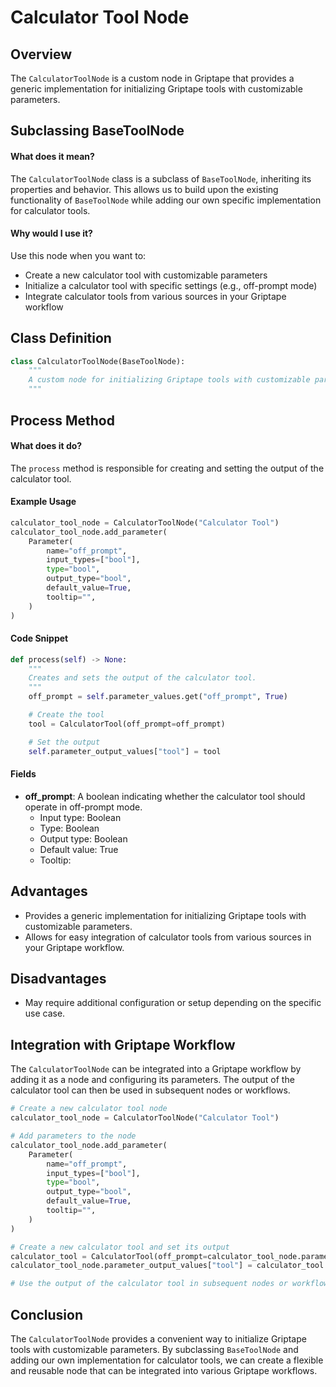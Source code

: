 # Calculator Tool Node

## Overview

The `CalculatorToolNode` is a custom node in Griptape that provides a generic implementation for initializing Griptape tools with customizable parameters.

## Subclassing BaseToolNode

#### What does it mean?
The `CalculatorToolNode` class is a subclass of `BaseToolNode`, inheriting its properties and behavior. This allows us to build upon the existing functionality of `BaseToolNode` while adding our own specific implementation for calculator tools.

#### Why would I use it?
Use this node when you want to:
- Create a new calculator tool with customizable parameters
- Initialize a calculator tool with specific settings (e.g., off-prompt mode)
- Integrate calculator tools from various sources in your Griptape workflow

## Class Definition

```python
class CalculatorToolNode(BaseToolNode):
    """
    A custom node for initializing Griptape tools with customizable parameters.
    """
```

## Process Method

#### What does it do?
The `process` method is responsible for creating and setting the output of the calculator tool.

#### Example Usage
```python
calculator_tool_node = CalculatorToolNode("Calculator Tool")
calculator_tool_node.add_parameter(
    Parameter(
        name="off_prompt",
        input_types=["bool"],
        type="bool",
        output_type="bool",
        default_value=True,
        tooltip="",
    )
)
```

#### Code Snippet

```python
def process(self) -> None:
    """
    Creates and sets the output of the calculator tool.
    """
    off_prompt = self.parameter_values.get("off_prompt", True)

    # Create the tool
    tool = CalculatorTool(off_prompt=off_prompt)

    # Set the output
    self.parameter_output_values["tool"] = tool
```

#### Fields

- **off_prompt**: A boolean indicating whether the calculator tool should operate in off-prompt mode.
    - Input type: Boolean
    - Type: Boolean
    - Output type: Boolean
    - Default value: True
    - Tooltip:

## Advantages

- Provides a generic implementation for initializing Griptape tools with customizable parameters.
- Allows for easy integration of calculator tools from various sources in your Griptape workflow.

## Disadvantages

- May require additional configuration or setup depending on the specific use case.

## Integration with Griptape Workflow

The `CalculatorToolNode` can be integrated into a Griptape workflow by adding it as a node and configuring its parameters. The output of the calculator tool can then be used in subsequent nodes or workflows.

```python
# Create a new calculator tool node
calculator_tool_node = CalculatorToolNode("Calculator Tool")

# Add parameters to the node
calculator_tool_node.add_parameter(
    Parameter(
        name="off_prompt",
        input_types=["bool"],
        type="bool",
        output_type="bool",
        default_value=True,
        tooltip="",
    )
)

# Create a new calculator tool and set its output
calculator_tool = CalculatorTool(off_prompt=calculator_tool_node.parameter_values["off_prompt"])
calculator_tool_node.parameter_output_values["tool"] = calculator_tool

# Use the output of the calculator tool in subsequent nodes or workflows
```

## Conclusion

The `CalculatorToolNode` provides a convenient way to initialize Griptape tools with customizable parameters. By subclassing `BaseToolNode` and adding our own implementation for calculator tools, we can create a flexible and reusable node that can be integrated into various Griptape workflows.